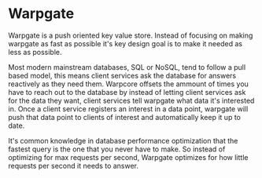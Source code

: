 Warpgate
========
Warpgate is a push oriented key value store. Instead of focusing on making
warpgate as fast as possible it's key design goal is to make it needed as
less as possible.

Most modern mainstream databases, SQL or NoSQL, tend to follow a pull based
model, this means client services ask the database for answers reactively as
they need them. Warpcore offsets the ammount of times you have to reach out
to the database by instead of letting client services ask for the data they
want, client services tell warpgate what data it's interested in. Once a
client service registers an interest in a data point, warpgate will push
that data point to clients of interest and automatically keep it up to date.

It's common knowledge in database performance optimization that the fastest
query is the one that you never have to make. So instead of optimizing for
max requests per second, Warpgate optimizes for how little requests per second
it needs to answer.